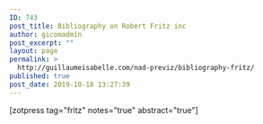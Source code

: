 ```yaml
---
ID: 743
post_title: Bibliography on Robert Fritz inc
author: gicomadmin
post_excerpt: ""
layout: page
permalink: >
  http://guillaumeisabelle.com/nad-previz/bibliography-fritz/
published: true
post_date: 2019-10-18 13:27:39
---
```

<!-- wp:shortcode --> [zotpress tag="fritz" notes="true" abstract="true"] 

<!-- /wp:shortcode -->